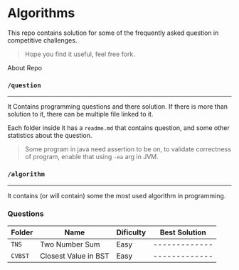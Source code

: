 # Algorithms

This repo contains solution for some of the frequently asked question in competitive challenges.

> Hope you find it useful, feel free fork.

About Repo

### `/question`

---

It Contains programming questions and there solution. If there is more than solution to it, there can be multiple file linked to it.

Each folder inside it has a `readme.md` that contains question, and some other statistics about the question.

> Some program in java need assertion to be on, to validate correctness of program, enable that using `-ea` arg in JVM.

### `/algorithm`

---

It contains (or will contain) some the most used algorithm in programming.

### Questions

| Folder  | Name                 | Dificulty | Best Solution |
| ------- | -------------------- | --------- | ------------- |
| `TNS`   | Two Number Sum       | Easy      | ------------- |
| `CVBST` | Closest Value in BST | Easy      | ------------- |

